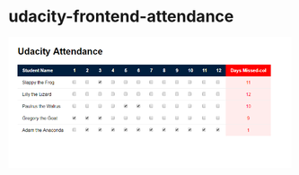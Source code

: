 udacity-frontend-attendance
===========================

![image-school-attendance](\image\school-attendance.png)